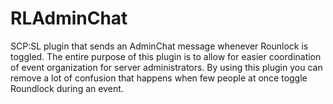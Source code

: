 # RLAdminChat
SCP:SL plugin that sends an AdminChat message whenever Rounlock is toggled.
The entire purpose of this plugin is to allow for easier coordination of event organization for server administrators.
By using this plugin you can remove a lot of confusion that happens when few people at once toggle Roundlock during an event.
